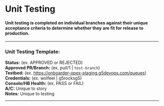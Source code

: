 # Unit Testing

#### Unit testing is completed on individual branches against their unique acceptance criteria to determine whether they are fit for release to production. 

---

### Unit Testing Template:  
**Status:** (ex. APPROVED or REJECTED)  
**Approved PR/Branch:** (ex. pull/1 | `test-branch`)  
**Testbed:** (ex. https://onboarder-opex-staging.g5devops.com/queues)  
**Credentials:** (ex. wolfeel | g5rocksg5)  
**Console/HB Health:** (ex. PASS or FAIL)  
**A/C:** Unique to story  
**Notes:** Unique to testing  

---


